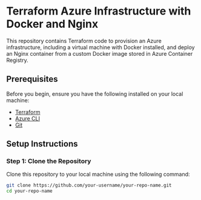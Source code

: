 # Terraform Azure Infrastructure with Docker and Nginx

This repository contains Terraform code to provision an Azure infrastructure, including a virtual machine with Docker installed, and deploy an Nginx container from a custom Docker image stored in Azure Container Registry.

## Prerequisites

Before you begin, ensure you have the following installed on your local machine:

- [Terraform](https://www.terraform.io/downloads.html)
- [Azure CLI](https://docs.microsoft.com/en-us/cli/azure/install-azure-cli)
- [Git](https://git-scm.com/downloads)

## Setup Instructions

### Step 1: Clone the Repository

Clone this repository to your local machine using the following command:

```bash
git clone https://github.com/your-username/your-repo-name.git
cd your-repo-name
